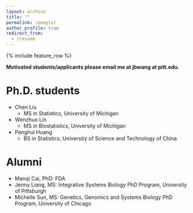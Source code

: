 ```yaml
---
layout: archive
title: ""
permalink: /people/
author_profile: true
redirect_from:
  - /resume
---
```


{% include feature_row %}

**Motivated students/applicants please email me at jbwang at pitt.edu.**

# Ph.D. students

- Chen Liu
    - MS in Statistics, University of Michigan
- Wenzhuo Lin
    - MS in Biostatistics, University of Michigan
- Penghui Huang
    - BS in Statistics, University of Science and Technology of China


# Alumni
- Manqi Cai, PhD: FDA
- Jenny Liang, MS: Integrative Systems Biology PhD Program, University of Pittsburgh
- Michelle Sun, MS: Genetics, Genomics and Systems Biology PhD Program, University of Chicago



